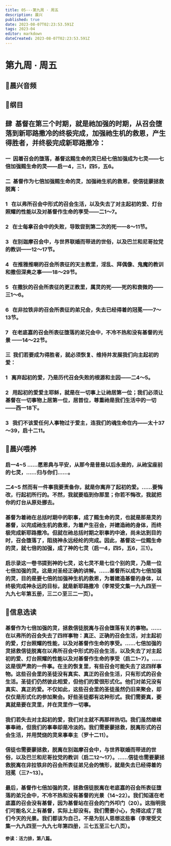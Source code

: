 ```yaml
---
title: 05---第九周 · 周五
description: 晨兴
published: true
date: 2023-08-07T02:23:53.591Z
tags: 2023-04
editor: markdown
dateCreated: 2023-08-07T02:23:53.591Z
---
```


# 第九周 · 周五
## 🎵晨兴音频

## 📖纲目

## **肆  基督在第三个时期，就是祂加强的时期，从召会堕落到新耶路撒冷的终极完成，加强祂生机的救恩，产生得胜者，并终极完成新耶路撒冷：**

### 一  因着召会的堕落，基督这赐生命的灵已经七倍加强成为七灵——七倍加强赐生命的灵——启一4，三1，四5，五6。

### 二  基督作为七倍加强赐生命的灵，加强祂生机的救恩，使信徒蒙拯救脱离：

### 1   在以弗所召会中形式的召会生活，以及失去了对主起初的爱、灯台照耀的性能以及对基督作生命的享受——二1～7。

### 2   在士每拿召会中的失败，导致尝到第二次的死——8～11节。

### 3   在别迦摩召会中，与世界联婚而带进的世俗，以及巴兰和尼哥拉党的教训——12～17节。

### 4   在推雅推喇的召会所表征的天主教里，淫乱、拜偶像、鬼魔的教训和撒但深奥之事——18～29节。

### 5   在撒狄的召会所表征的更正教里，属灵的死——死的和衰微的——三1～6。

### 6   在非拉铁非的召会所表征的弟兄会，失去已经得着的冠冕——7～13节。

### 7   在老底嘉的召会所表征堕落的弟兄会中，不冷不热和没有基督的光景 ——14～22节。

### 三  我们若要成为得胜者，就必须恢复、维持并发展我们向主起初的爱：

### 1   离弃起初的爱，乃是历代召会失败的根源和主因——二4～5。

### 2   用起初的爱爱主耶稣，就是在一切事上让祂居第一位；我们必须让基督在一切事物上居第一位，居首位，尊重祂是我们生活中的一切——西一18下。

### 3   我们不该爱任何人事物过于爱主，连我们的魂生命在内——太十37～39，启十二11。

## 📖晨兴喂养

### **启一4~5	……愿恩典与平安，从那今是昔是以后永是的，从祂宝座前的七灵，……归与你们……。**

### **二4~5	然而有一件事我要责备你，就是你离弃了起初的爱。……要悔改，行起初所行的。不然，我就要临到你那里；你若不悔改，我就把你的灯台从原处挪去。**

### 基督为着祂在总括时期中的职事，成了赐生命的灵，也就是那是灵的基督，以完成祂生机的救恩，为着产生召会，并建造祂的身体，而终极完成新耶路撒冷。但就在祂总括时期之职事的中途，尚未达到目的时，召会堕落了，阻挠神永远经纶的完成。因此，基督这一位赐生命的灵，就七倍的加强，成了神的七灵（启一4，四5，五6，三1）。

### 启示录这一卷书提到神的七灵，这七灵不是七位个别的灵，乃是一位七倍加强的灵。这是对圣经正确的讲解。……基督所以成为七倍加强的灵，目的是要七倍的加强神生机的救恩，为着建造基督的身体，以终极完成神永远的目标，就是新耶路撒冷（李常受文集一九九四至一九九七年第五册，三二○至三二一页）。

## 📖信息选读

### 基督作为七倍加强的灵，拯救信徒脱离与召会堕落有关的事物。……在以弗所的召会失去了四样事物：真正、正确的召会生活，对主起初的爱，灯台照耀的性能，以及对基督作生命的享受。……七倍加强的灵拯救信徒脱离在以弗所召会中形式的召会生活，以及失去了对主起初的爱、灯台照耀的性能以及对基督作生命的享受（启二1~7）。……这是很严肃的一件事。在主的恢复里，有些召会可能失去了这四样事物。这些召会里的圣徒没有真实、真正的召会生活，只有形式的召会生活。圣徒们仍然彼此相爱，但他们的爱很形式化。他们对弟兄没有真实、真正的爱。不仅如此，这些召会里的圣徒虽然仍旧来聚会，却仅仅是形式化的参加聚会。好些圣徒都有这种形式。我们需要真，要真就是要在灵里，并在灵里作一切事。

### 我们若失去对主起初的爱，我们对主就不再那样热切。我们虽然继续事奉祂，但我们的事奉却是冷淡的。我们需要蒙拯救，脱离形式的召会生活，并用焚烧的灵来事奉主（罗十二11）。

### 信徒也需要蒙拯救，脱离在别迦摩召会中，与世界联婚而带进的世俗，以及巴兰和尼哥拉党的教训（启二12～17）。……信徒也需要蒙拯救脱离在非拉铁非的召会所表征弟兄会的情形，就是失去已经得着的冠冕（三7~13）。

### 最后，基督作七倍加强的灵，拯救信徒脱离在老底嘉的召会所表征堕落的弟兄会中，不冷不热和没有基督的光景（14~22）。我们知道在老底嘉的召会没有基督，因为基督站在召会的门外叩门（20）。这指明我们可能名义上有基督，实际上却没有。我们需要小心，免得这成了我们今天的光景。我们都该为自己，不是为别人思想这些事（李常受文集一九九四至一九九七年第四册，三七五至三七八页）。

**参读：活力排，第八篇。**
<!-- Google tag (gtag.js) -->
<script async src="https://www.googletagmanager.com/gtag/js?id=G-1P8709Z16T"></script>
<script>
  window.dataLayer = window.dataLayer || [];
  function gtag(){dataLayer.push(arguments);}
  gtag('js', new Date());

  gtag('config', 'G-1P8709Z16T');
</script>
